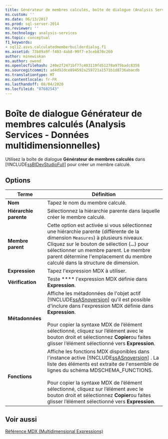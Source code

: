 ```yaml
---
title: Générateur de membres calculés, boîte de dialogue (Analysis Services-données multidimensionnelles) | Microsoft Docs
ms.custom: ''
ms.date: 06/13/2017
ms.prod: sql-server-2014
ms.reviewer: ''
ms.technology: analysis-services
ms.topic: conceptual
f1_keywords:
- sql12.asvs.calculatedmemberbuilderdialog.f1
ms.assetid: 73b89a9f-f403-4ab8-99f7-e3ceb870c260
author: minewiskan
ms.author: owend
ms.openlocfilehash: 240e2f2471bf77c403119fd51278a975badc8358
ms.sourcegitcommit: ad4d92dce894592a259721a1571b1d8736abacdb
ms.translationtype: MT
ms.contentlocale: fr-FR
ms.lasthandoff: 08/04/2020
ms.locfileid: "87602543"
---
```

# <a name="calculated-member-builder-dialog-box-analysis-services---multidimensional-data"></a>Boîte de dialogue Générateur de membres calculés (Analysis Services - Données multidimensionnelles)
  Utilisez la boîte de dialogue **Générateur de membres calculés** dans [!INCLUDE[ssBIDevStudioFull](../includes/ssbidevstudiofull-md.md)] pour créer un membre calculé.  
  
## <a name="options"></a>Options  
  
|Terme|Définition|  
|----------|----------------|  
|**Nom**|Tapez le nom du membre calculé.|  
|**Hiérarchie parente**|Sélectionnez la hiérarchie parente dans laquelle créer le membre calculé.|  
|**Membre parent**|Cette option est activée si vous sélectionnez une hiérarchie parente (différente de la dimension `Measures`) à plusieurs niveaux. Cliquez sur le bouton de sélection (**...**) pour sélectionner un membre parent. Le membre parent détermine l'emplacement du membre calculé dans la structure de dimension.|  
|**Expression**|Tapez l'expression MDX à utiliser.|  
|**Vérification**|Teste **** l'expression MDX définie dans **Expression**.|  
|**Métadonnées**|Affiche les métadonnées de l'objet actif [!INCLUDE[ssASnoversion](../includes/ssasnoversion-md.md)] qu'il est possible d'inclure dans l'expression MDX définie dans **Expression**.<br /><br /> Pour copier la syntaxe MDX de l’élément sélectionné, cliquez sur l’élément avec le bouton droit et sélectionnez **Copier**ou faites glisser l’élément sélectionné vers **Expression**.|  
|**Fonctions**|Affiche les fonctions MDX disponibles dans l'instance active [!INCLUDE[ssASnoversion](../includes/ssasnoversion-md.md)] . La liste des éléments est extraite de l'ensemble de lignes du schéma MDSCHEMA_FUNCTIONS.<br /><br /> Pour copier la syntaxe MDX de l’élément sélectionné, cliquez sur l’élément avec le bouton droit et sélectionnez **Copier**ou faites glisser l’élément sélectionné vers **Expression**.|  
  
## <a name="see-also"></a>Voir aussi  
 [Référence MDX &#40;Multidimensional Expressions&#41;](/sql/mdx/multidimensional-expressions-mdx-reference)  
  
  
